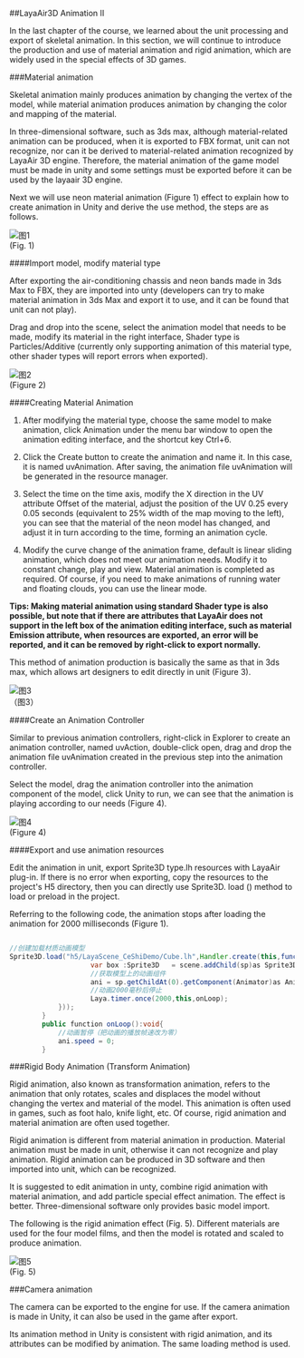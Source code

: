 ##LayaAir3D Animation II

In the last chapter of the course, we learned about the unit processing and export of skeletal animation. In this section, we will continue to introduce the production and use of material animation and rigid animation, which are widely used in the special effects of 3D games.

###Material animation

Skeletal animation mainly produces animation by changing the vertex of the model, while material animation produces animation by changing the color and mapping of the material.

In three-dimensional software, such as 3ds max, although material-related animation can be produced, when it is exported to FBX format, unit can not recognize, nor can it be derived to material-related animation recognized by LayaAir 3D engine. Therefore, the material animation of the game model must be made in unity and some settings must be exported before it can be used by the layaair 3D engine.

Next we will use neon material animation (Figure 1) effect to explain how to create animation in Unity and derive the use method, the steps are as follows.

![图1](img/1.gif)<br> (Fig. 1)

####Import model, modify material type

After exporting the air-conditioning chassis and neon bands made in 3ds Max to FBX, they are imported into unty (developers can try to make material animation in 3ds Max and export it to use, and it can be found that unit can not play).

Drag and drop into the scene, select the animation model that needs to be made, modify its material in the right interface, Shader type is Particles/Additive (currently only supporting animation of this material type, other shader types will report errors when exported).

![图2](img/2.png)<br>(Figure 2)



####Creating Material Animation

1. After modifying the material type, choose the same model to make animation, click Animation under the menu bar window to open the animation editing interface, and the shortcut key Ctrl+6.

2. Click the Create button to create the animation and name it. In this case, it is named uvAnimation. After saving, the animation file uvAnimation will be generated in the resource manager.

3. Select the time on the time axis, modify the X direction in the UV attribute Offset of the material, adjust the position of the UV 0.25 every 0.05 seconds (equivalent to 25% width of the map moving to the left), you can see that the material of the neon model has changed, and adjust it in turn according to the time, forming an animation cycle.

4. Modify the curve change of the animation frame, default is linear sliding animation, which does not meet our animation needs. Modify it to constant change, play and view. Material animation is completed as required. Of course, if you need to make animations of running water and floating clouds, you can use the linear mode.

**Tips: Making material animation using standard Shader type is also possible, but note that if there are attributes that LayaAir does not support in the left box of the animation editing interface, such as material Emission attribute, when resources are exported, an error will be reported, and it can be removed by right-click to export normally.**

This method of animation production is basically the same as that in 3ds max, which allows art designers to edit directly in unit (Figure 3).

![图3](img/3.gif)<br>（图3）







####Create an Animation Controller

Similar to previous animation controllers, right-click in Explorer to create an animation controller, named uvAction, double-click open, drag and drop the animation file uvAnimation created in the previous step into the animation controller.

Select the model, drag the animation controller into the animation component of the model, click Unity to run, we can see that the animation is playing according to our needs (Figure 4).

![图4](img/4.gif)<br> (Figure 4)



####Export and use animation resources

Edit the animation in unit, export Sprite3D type.lh resources with LayaAir plug-in. If there is no error when exporting, copy the resources to the project's H5 directory, then you can directly use Sprite3D. load () method to load or preload in the project.

Referring to the following code, the animation stops after loading the animation for 2000 milliseconds (Figure 1).


```java

//创建加载材质动画模型
Sprite3D.load("h5/LayaScene_CeShiDemo/Cube.lh",Handler.create(this,function(sp:Sprite3D):void{
					var box :Sprite3D   = scene.addChild(sp)as Sprite3D;
					//获取模型上的动画组件
					ani = sp.getChildAt(0).getComponent(Animator)as Animator;
					//动画2000毫秒后停止
					Laya.timer.once(2000,this,onLoop);
			}));
		}
		public function onLoop():void{
			//动画暂停（把动画的播放帧速改为零）
			ani.speed = 0;
		}		
```




###Rigid Body Animation (Transform Animation)

Rigid animation, also known as transformation animation, refers to the animation that only rotates, scales and displaces the model without changing the vertex and material of the model. This animation is often used in games, such as foot halo, knife light, etc. Of course, rigid animation and material animation are often used together.

Rigid animation is different from material animation in production. Material animation must be made in unit, otherwise it can not recognize and play animation. Rigid animation can be produced in 3D software and then imported into unit, which can be recognized.

It is suggested to edit animation in unty, combine rigid animation with material animation, and add particle special effect animation. The effect is better. Three-dimensional software only provides basic model import.

The following is the rigid animation effect (Fig. 5). Different materials are used for the four model films, and then the model is rotated and scaled to produce animation.

![图5](img/5.gif)<br> (Fig. 5)



###Camera animation

The camera can be exported to the engine for use. If the camera animation is made in Unity, it can also be used in the game after export.

Its animation method in Unity is consistent with rigid animation, and its attributes can be modified by animation. The same loading method is used.

